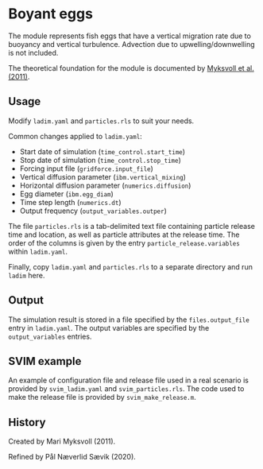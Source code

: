 # Boyant eggs

The module represents fish eggs that have a vertical migration rate due to
buoyancy and vertical turbulence. Advection due to upwelling/downwelling is
not included.

The theoretical foundation for the module is documented by 
[Myksvoll et al. (2011)](http://dx.doi.org/10.1080/19425120.2011.595258).

## Usage

Modify `ladim.yaml` and `particles.rls` to suit your needs.

Common changes applied to `ladim.yaml`:
- Start date of simulation (`time_control.start_time`)
- Stop date of simulation (`time_control.stop_time`)
- Forcing input file (`gridforce.input_file`)
- Vertical diffusion parameter (`ibm.vertical_mixing`)
- Horizontal diffusion parameter (`numerics.diffusion`)
- Egg diameter (`ibm.egg_diam`)
- Time step length (`numerics.dt`)
- Output frequency (`output_variables.outper`)

The file `particles.rls` is a tab-delimited text file containing particle
release time and location, as well as particle attributes at the release time.
The order of the columns is given by the entry `particle_release.variables`
within `ladim.yaml`.

Finally, copy `ladim.yaml` and `particles.rls` to a separate directory and
run `ladim` here.


## Output

The simulation result is stored in a file specified by the `files.output_file`
entry in `ladim.yaml`. The output variables are specified by the
`output_variables` entries. 

## SVIM example

An example of configuration file and release file used in a real scenario is
provided by `svim_ladim.yaml` and `svim_particles.rls`. The code used to make
the release file is provided by `svim_make_release.m`.  

## History

Created by Mari Myksvoll (2011).

Refined by Pål Næverlid Sævik (2020).
